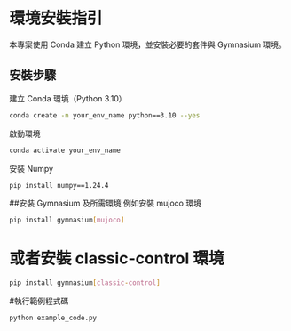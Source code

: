 # 環境安裝指引

本專案使用 Conda 建立 Python 環境，並安裝必要的套件與 Gymnasium 環境。

## 安裝步驟

建立 Conda 環境（Python 3.10）
```bash
conda create -n your_env_name python==3.10 --yes
```
啟動環境
```bash
conda activate your_env_name
```
安裝 Numpy
```bash
pip install numpy==1.24.4
```
##安裝 Gymnasium 及所需環境
例如安裝 mujoco 環境
```bash
pip install gymnasium[mujoco]
```
# 或者安裝 classic-control 環境
```bash
pip install gymnasium[classic-control]
```
#執行範例程式碼
```bash
python example_code.py
```
